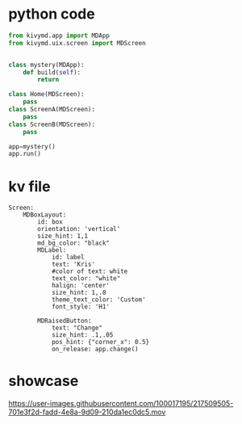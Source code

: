 # python code

```.py
from kivymd.app import MDApp
from kivymd.uix.screen import MDScreen


class mystery(MDApp):
    def build(self):
        return

class Home(MDScreen):
    pass
class ScreenA(MDScreen):
    pass
class ScreenB(MDScreen):
    pass

app=mystery()
app.run()
```

# kv file
```.kv
Screen:
    MDBoxLayout:
        id: box
        orientation: 'vertical'
        size_hint: 1,1
        md_bg_color: "black"
        MDLabel:
            id: label
            text: 'Kris'
            #color of text: white
            text_color: "white"
            halign: 'center'
            size_hint: 1,.8
            theme_text_color: 'Custom'
            font_style: 'H1'

        MDRaisedButton:
            text: "Change"
            size_hint: .1,.05
            pos_hint: {"corner_x": 0.5}
            on_release: app.change()
```

# showcase


https://user-images.githubusercontent.com/100017195/217509505-701e3f2d-fadd-4e8a-9d09-210da1ec0dc5.mov

